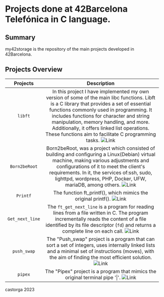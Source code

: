 # Projects done at 42Barcelona Telefónica in C language.

## Summary
my42storage is the repository of the main projects developed in 42Barcelona.

## Projects Overview

| Projects | Description |
| :------: | :---------: |
| ``libft`` |In this project I have implemented my own version of some of the main libc functions. Libft is a C library that provides a set of essential functions commonly used in programming. It includes functions for character and string manipulation, memory handling, and more. Additionally, it offers linked list operations. These functions aim to facilitate C programming tasks. ![Link](https://github.com/xilen0x/my42storage/tree/main/cursus/project01_libft)|
| ``Born2beRoot`` | Born2beRoot, was a project which consisted of building and configuring a Linux(Debian) virtual machine, making various adjustments and configurations of it to meet the client's requirements. In it, the services of:ssh, sudo, lighttpd, wordpress, PHP, Docker, UFW, mariaDB, among others.  ![Link](https://github.com/xilen0x/Born2beroot-Tutorial)|
| ``Printf`` | The function ft_printf(), which mimics the original printf(). ![Link](https://github.com/xilen0x/my42storage/tree/main/cursus/project02_printf) |
| ``Get_next_line`` | The `ft_get_next_line` is a program for reading lines from a file written in C. The program incrementally reads the content of a file identified by its file descriptor (`fd`) and returns a complete line on each call. ![Link](https://github.com/xilen0x/my42storage/tree/main/cursus/project04_GetNextLine)|
| ``push_swap`` | The "Push_swap" project is a program that can sort a set of integers, uses internally linked lists and a minimal set of instructions (moves), with the aim of finding the most efficient solution. ![Link](https://github.com/xilen0x/42_push_swap)|
| ``pipex`` | The "Pipex" project is a program that mimics the original terminal pipe '\|'. ![Link](https://github.com/xilen0x/42_pipex/tree/main)|



castorga 2023
